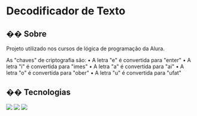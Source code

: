 <h1>Decodificador de Texto</h1>

<h2>�� Sobre</h2>
<p>Projeto utilizado nos cursos de lógica de programação da Alura.</p>

<div>
As "chaves" de criptografia são:
•	A letra "e" é convertida para "enter"
•	A letra "i" é convertida para "imes"
•	A letra "a" é convertida para "ai"
•	A letra "o" é convertida para "ober"
•	A letra "u" é convertida para "ufat"
</div>

## �� Tecnologias
<div>
  <img src="https://img.shields.io/badge/HTML-239120?style=for-the-badge&logo=html5&logoColor=white">
  <img src="https://img.shields.io/badge/CSS-239120?&style=for-the-badge&logo=css3&logoColor=white">
  <img src="https://img.shields.io/badge/JavaScript-F7DF1E?style=for-the-badge&logo=javascript&logoColor=black">
</div>
